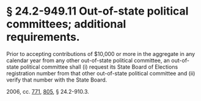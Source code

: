 # § 24.2-949.11 Out-of-state political committees; additional requirements.

<p>Prior to accepting contributions of $10,000 or more in the aggregate in any calendar year from any other out-of-state political committee, an out-of-state political committee shall (i) request its State Board of Elections registration number from that other out-of-state political committee and (ii) verify that number with the State Board.</p><p>2006, cc. <a href='http://lis.virginia.gov/cgi-bin/legp604.exe?061+ful+CHAP0771'>771</a>, <a href='http://lis.virginia.gov/cgi-bin/legp604.exe?061+ful+CHAP0805'>805</a>, § 24.2-910.3.</p>
